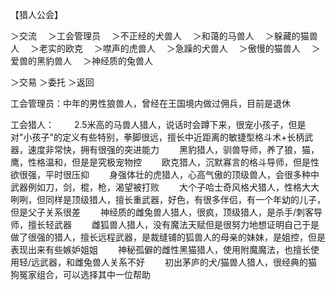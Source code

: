 【猎人公会】



＞交流
　＞工会管理员
　＞不正经的犬兽人
　＞和蔼的马兽人
　＞躲藏的猫兽人
　＞老实的欧克
　＞噤声的虎兽人
　＞急躁的犬兽人
　＞傲慢的猫兽人
　＞爱兽的黑豹兽人
　＞神经质的兔兽人

＞交易
＞委托
＞返回



工会管理员：中年的男性狼兽人，曾经在王国境内做过佣兵，目前是退休


工会猎人：
　　2.5米高的马兽人猎人，说话时会蹲下来，很宠小孩子，但是对"小孩子"的定义有些特别，拳脚很远，擅长中近距离的敏捷型格斗术+长柄武器，速度非常快，拥有很强的突进能力
　　黑豹猎人，驯兽导师，养了狼，猫，鹰，性格温和，但是是究极宠物控
　　欧克猎人，沉默寡言的格斗导师，但是性欲很强，平时很压抑
　　身强体壮的虎猎人，心高气傲的顶级兽人，会很多种中武器例如刀，剑，棍，枪，渴望被打败
　　大个子哈士奇风格犬猎人，性格大大咧咧，但同样是顶级猎人，擅长重武器，好色，有很多伴侣，有一个年幼的儿子，但是父子关系很差
　　神经质的雌兔兽人猎人，很疯，顶级猎人，是杀手/刺客导师，擅长轻武器
　　雌狐兽人猎人，没有魔法天赋但是很努力地想证明自己于是做了很强的猎人，擅长远程武器，是裁缝铺的狐兽人的母亲的妹妹，是姐控，但是表现出来有些嫉妒姐姐
　　神秘孤僻的雌性黑猫猎人，使用附魔魔法，也擅长使用轻/远武器，和雌兔兽人关系不好
　　初出茅庐的犬/猫兽人猎人，很经典的猫狗冤家组合，可以选择其中一位帮助
　　